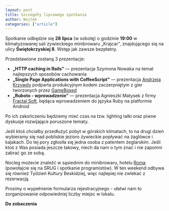 ```yaml
---
layout: post
title: Szczegóły lipcowego spotkania
author: Wojtek
categories: ["article"]
---
```


Spotkanie odbędzie się **28 lipca** (w sobotę) o godzinie **19:00** w
klimatyzowanej sali żywieckiego minibrowaru „Krajcar”, znajdującego się
na ulicy **Świętokrzyskiej 8**. Wstęp jak zawsze bezpłatny.

Przedstawione zostaną 3 prezentacje:

-   **„HTTP caching in Rails”** — prezentacja Szymona Nowaka na temat
    najlepszych sposobów cachowania
-   **„Single Page Applications with CoffeeScript”** — prezentacja
    [Andrzeja Krzywdy](http://andrzejonsoftware.blogspot.com/) podparta
    produkcyjnym kodem zaczerpniętym z gier tworzonych przez
    [GameBoxed](http://gameboxed.com/)
-   **„Ruboto - wprowadzenie”** — prezentacja Agnieszki Matysek z firmy
    [Fractal Soft](http://fractalsoft.org/), będąca wprowadzeniem do
    języka Ruby na platformie Android

Po ich zakończeniu będziemy mieć czas na tzw. lighting talki oraz piwne
dyskusje rozwijające poruszone tematy.

Jeśli ktoś chciałby przedłużyć pobyt w górskich klimatach, to na drugi
dzień wybieramy się nad pobliskie jezioro żywieckie popływać na żaglówce
i kajakach. Do tej pory zgłosiła się jedna osoba z patentem żeglarskim.
Jeśli ktoś z Was posiada jeszcze takowy, niech da nam o tym znać i nie
zapomni zabrać go ze sobą.

Nocleg możecie znaleźć w sąsiednim do minibrowaru, hotelu
[Roma](http://www.hotelroma.pl) (powołajcie się na SRUG i spotkanie
programistów). W ten weekend odbywa się również Tydzień Kultury
Beskidziej, więc najlepiej nie zwlekać z rezerwacją.

Prosimy o wypełnienie formularza rejestracyjnego - ułatwi nam to
zorganizowanie odpowiedniej liczby miejsc w lokalu.

**Do zobaczenia**
